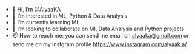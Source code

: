 - 👋 Hi, I’m @AlyaaKA
- 👀 I’m interested in ML, Python & Data Analysis
- 🌱 I’m currently learning ML
- 💞️ I’m looking to collaborate on Ml, Data Analysis and Python projects
- 📫 How to reach me: you can send me email on alyaaka@gmail.com or send me on my Instgram profile https://www.instagram.com/alyaak.a/

<!---
AlyaaKA/AlyaaKA is a ✨ special ✨ repository because its `README.md` (this file) appears on your GitHub profile.
You can click the Preview link to take a look at your changes.
--->
